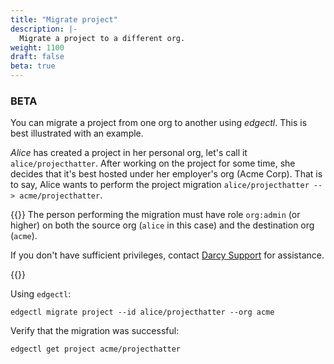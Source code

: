 ```yaml
---
title: "Migrate project"
description: |-
  Migrate a project to a different org.
weight: 1100
draft: false
beta: true
---
```


### BETA

You can migrate a project from one org to another using _edgectl_. This is
best illustrated with an example.

_Alice_ has created a project in her personal org, let's call it `alice/projecthatter`.
After working on the project for some time, she decides that it's best hosted under her
employer's org (Acme Corp). That is to say, Alice wants to
perform the project migration `alice/projecthatter --> acme/projecthatter`.

{{<info>}}
The person performing the migration must have role `org:admin` (or higher) on both the
  source org (`alice` in this case) and the destination org (`acme`).

If you don't have sufficient privileges, contact [Darcy Support](mailto:support@darcy.ai) for assistance.

{{</info>}}

Using `edgectl`:

```shell
edgectl migrate project --id alice/projecthatter --org acme
```

Verify that the migration was successful:

```shell
edgectl get project acme/projecthatter
```
